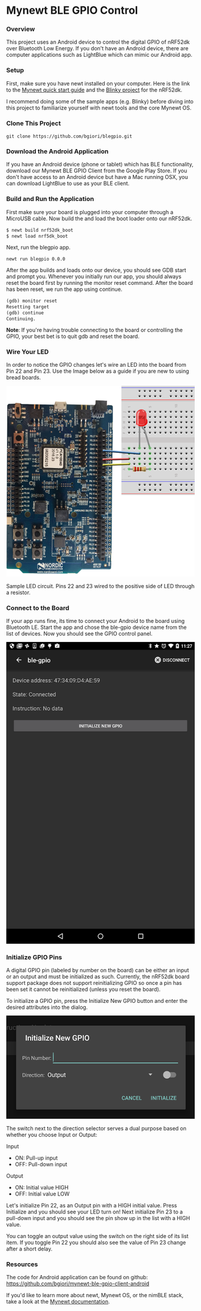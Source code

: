 # Mynewt BLE GPIO Control 

### Overview

This project uses an Android device to control the digital GPIO of nRF52dk over Bluetooth Low Energy. If you don't have an Android device, there are computer applications such as LightBlue which can mimic our Android app. 

### Setup
First, make sure you have newt installed on your computer. Here is the link to the [Mynewt quick start guide](http://mynewt.apache.org/quick-start/) and the [Blinky project](http://mynewt.apache.org/develop/os/tutorials/nRF52/) for the nRF52dk.

I recommend doing some of the sample apps (e.g. Blinky) before diving into this project to familiarize yourself with newt tools and the core Mynewt OS.

### Clone This Project
```
git clone https://github.com/bgiori/blegpio.git
```

### Download the Android Application
If you have an Android device (phone or tablet) which has BLE functionality, download our Mynewt BLE GPIO Client from the Google Play Store. 
If you don't have access to an Android device but have a Mac running OSX, you can download LightBlue to use as your BLE client.

### Build and Run the Application
First make sure your board is plugged into your computer through a MicroUSB cable. Now build the and load the boot loader onto our nRF52dk.
```
$ newt build nrf52dk_boot 
$ newt load nrf5dk_boot
```
Next, run the blegpio app.
```
newt run blegpio 0.0.0
```
After the app builds and loads onto our device, you should see GDB start and prompt you. Whenever you initially run our app, you should always reset the board first by running the monitor reset command. After the board has been reset, we run the app using continue.
```
(gdb) monitor reset
Resetting target
(gdb) continue
Continuing.
```
**Note**: If you're having trouble connecting to the board or controlling the GPIO, your best bet is to quit gdb and reset the board.

### Wire Your LED
In order to notice the GPIO changes let's wire an LED into the board from Pin 22 and Pin 23. Use the Image below as a guide if you are new to using bread boards.

![LED Diagram](/images/gpiocontroller.png?raw=true "Sample Wired LED")

Sample LED circuit. Pins 22 and 23 wired to the positive side of LED through a resistor.

### Connect to the Board
If your app runs fine, its time to connect your Android to the board using Bluetooth LE. Start the app and chose the ble-gpio device name from the list of devices. Now you should see the GPIO control panel.

![Device Control Screen](/images/device-2016-07-19-112718.png?raw=true "Device Control Screen")

### Initialize GPIO Pins
A digital GPIO pin (labeled by number on the board) can be either an input or an output and must be initialized as such. Currently, the nRF52dk board support package does not support reinitializing GPIO so once a pin has been set it cannot be reinitialized (unless you reset the board).

To initialize a GPIO pin, press the Initialize New GPIO button and enter the desired attributes into the dialog.

![Init New GPIO](/images/device-2016-07-19-113410.png?raw=true "Initialize New GPIO Dialog")

The switch next to the direction selector serves a dual purpose based on whether you choose Input or Output:

Input
* ON: Pull-up input
* OFF: Pull-down input

Output
* ON: Initial value HIGH
* OFF: Initial value LOW

Let's initialize Pin 22, as an Output pin with a HIGH initial value. Press Initialize and you should see your LED turn on! Next initialize Pin 23 to a pull-down input and you should see the pin show up in the list with a HIGH value. 

You can toggle an output value using the switch on the right side of its list item. If you toggle Pin 22 you should also see the value of Pin 23 change after a short delay.

### Resources
The code for Android application can be found on github: https://github.com/bgiori/mynewt-ble-gpio-client-android

If you'd like to learn more about newt, Mynewt OS, or the nimBLE stack, take a look at the [Mynewt documentation](http://mynewt.apache.org/develop/os/introduction/).
